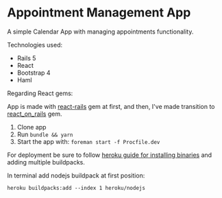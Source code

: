 # Appointment Management App

A simple Calendar App with managing appointments functionality.

Technologies used:

* Rails 5
* React
* Bootstrap 4
* Haml

Regarding React gems:

App is made with [react-rails] gem at first, and then, I've made transition to [react_on_rails] gem.

1. Clone app
2. Run `bundle && yarn`
3. Start the app with: `foreman start -f Procfile.dev`

For deployment be sure to follow [heroku guide for installing binaries] and adding multiple buildpacks.

In terminal add nodejs buildpack at first position:

`heroku buildpacks:add --index 1 heroku/nodejs`

[react-rails]: https://github.com/reactjs/react-rails
[react_on_rails]: https://github.com/shakacode/react_on_rails
[heroku guide for installing binaries]: https://devcenter.heroku.com/articles/ruby-support#installed-binaries